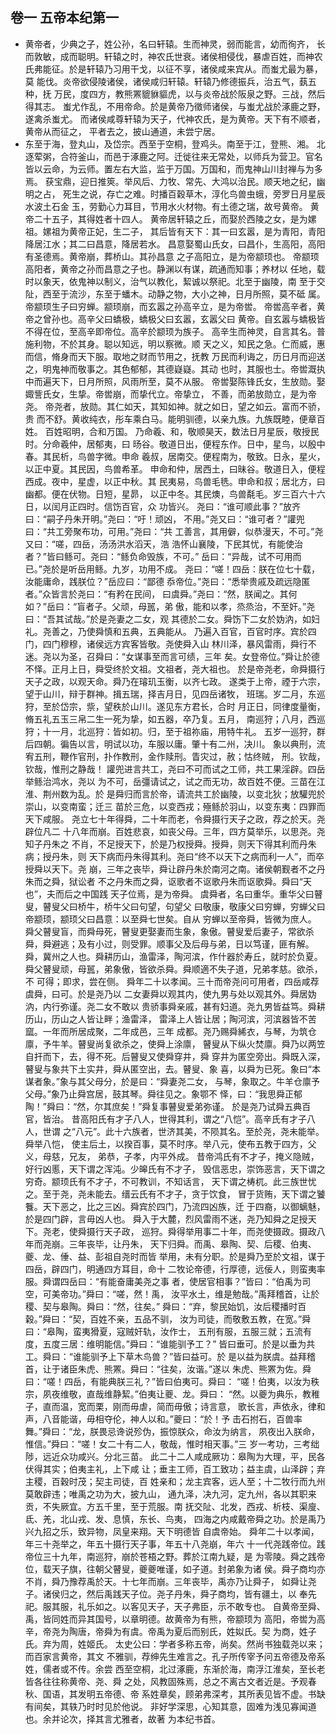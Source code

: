 ## 卷一  五帝本纪第一
* 黄帝者，少典之子，姓公孙，名曰轩辕。生而神灵，弱而能言，幼而徇齐，
长而敦敏，成而聪明。轩辕之时，神农氏世衰。诸侯相侵伐，暴虐百姓，而神农
氏弗能征。於是轩辕乃习用干戈，以征不享，诸侯咸来宾从。而蚩尤最为暴，莫
能伐。炎帝欲侵陵诸侯，诸侯咸归轩辕。轩辕乃修德振兵，治五气，蓺五种，抚
万民，度四方，教熊罴貔貅貙虎，以与炎帝战於阪泉之野。三战，然后得其志。
蚩尤作乱，不用帝命。於是黄帝乃徵师诸侯，与蚩尤战於涿鹿之野，遂禽杀蚩尤。
而诸侯咸尊轩辕为天子，代神农氏，是为黄帝。天下有不顺者，黄帝从而征之，
平者去之，披山通道，未尝宁居。
* 东至于海，登丸山，及岱宗。西至于空桐，登鸡头。南至于江，登熊、湘。
北逐荤粥，合符釜山，而邑于涿鹿之阿。迁徙往来无常处，以师兵为营卫。官名
皆以云命，为云师。置左右大监，监于万国。万国和，而鬼神山川封禅与为多焉。
获宝鼎，迎日推筴。举风后、力牧、常先、大鸿以治民。顺天地之纪，幽明之占，
死生之说，存亡之难。时播百穀草木，淳化鸟兽虫蛾，旁罗日月星辰水波土石金
玉，劳勤心力耳目，节用水火材物。有土德之瑞，故号黄帝。
黄帝二十五子，其得姓者十四人。
黄帝居轩辕之丘，而娶於西陵之女，是为嫘祖。嫘祖为黄帝正妃，生二子，
其后皆有天下：其一曰玄嚣，是为青阳，青阳降居江水；其二曰昌意，降居若水。
昌意娶蜀山氏女，曰昌仆，生高阳，高阳有圣德焉。黄帝崩，葬桥山。其孙昌意
之子高阳立，是为帝颛顼也。
帝颛顼高阳者，黄帝之孙而昌意之子也。静渊以有谋，疏通而知事；养材以
任地，载时以象天，依鬼神以制义，治气以教化，絜诚以祭祀。北至于幽陵，南
至于交阯，西至于流沙，东至于蟠木。动静之物，大小之神，日月所照，莫不砥
属。
帝颛顼生子曰穷蝉。颛顼崩，而玄嚣之孙高辛立，是为帝喾。
帝喾高辛者，黄帝之曾孙也。高辛父曰蟜极，蟜极父曰玄嚣，玄嚣父曰
黄帝。自玄嚣与蟜极皆不得在位，至高辛即帝位。高辛於颛顼为族子。
高辛生而神灵，自言其名。普施利物，不於其身。聪以知远，明以察微。顺
天之义，知民之急。仁而威，惠而信，脩身而天下服。取地之财而节用之，抚教
万民而利诲之，历日月而迎送之，明鬼神而敬事之。其色郁郁，其德嶷嶷。其动
也时，其服也士。帝喾溉执中而遍天下，日月所照，风雨所至，莫不从服。
帝喾娶陈锋氏女，生放勋。娶娵訾氏女，生挚。帝喾崩，而挚代立。帝挚立，
不善，而弟放勋立，是为帝尧。
帝尧者，放勋。其仁如天，其知如神。就之如日，望之如云。富而不骄，贵
而不舒。黄收纯衣，彤车乘白马。能明驯德，以亲九族。九族既睦，便章百姓。
百姓昭明，合和万国。
乃命羲、和，敬顺昊天，数法日月星辰，敬授民时。分命羲仲，居郁夷，曰
旸谷。敬道日出，便程东作。日中，星鸟，以殷中春。其民析，鸟兽字微。申命
羲叔，居南交。便程南为，敬致。日永，星火，以正中夏。其民因，鸟兽希革。
申命和仲，居西土，曰昧谷。敬道日入，便程西成。夜中，星虚，以正中秋。其
民夷易，鸟兽毛毨。申命和叔；居北方，曰幽都。便在伏物。日短，星昴，
以正中冬。其民燠，鸟兽氄毛。岁三百六十六日，以闰月正四时。信饬百官，众
功皆兴。
尧曰：“谁可顺此事？”放齐曰：“嗣子丹朱开明。”尧曰：“吁！顽凶，
不用。”尧又曰：“谁可者？”讙兜曰：“共工旁聚布功，可用。”尧曰：“共
工善言，其用僻，似恭漫天，不可。”尧又曰：“嗟，四岳，汤汤洪水滔天，浩
浩怀山襄陵，下民其忧，有能使治者？”皆曰鲧可。尧曰：“鲧负命毁族，不可。”
岳曰：“异哉，试不可用而已。”尧於是听岳用鲧。九岁，功用不成。
尧曰：“嗟！四岳：朕在位七十载，汝能庸命，践朕位？”岳应曰：“鄙德
忝帝位。”尧曰：“悉举贵戚及疏远隐匿者。”众皆言於尧曰：“有矜在民间，
曰虞舜。”尧曰：“然，朕闻之。其何如？”岳曰：“盲者子。父顽，母嚚，弟
傲，能和以孝，烝烝治，不至奸。”尧曰：“吾其试哉。”於是尧妻之二女，观
其德於二女。舜饬下二女於妫汭，如妇礼。尧善之，乃使舜慎和五典，五典能从。
乃遍入百官，百官时序。宾於四门，四门穆穆，诸侯远方宾客皆敬。尧使舜入山
林川泽，暴风雷雨，舜行不迷。尧以为圣，召舜曰：“女谋事至而言可绩，三年
矣。女登帝位。”舜让於德不怿。正月上日，舜受终於文祖。文祖者，尧大祖也。
於是帝尧老，命舜摄行天子之政，以观天命。舜乃在璿玑玉衡，以齐七政。
遂类于上帝，禋于六宗，望于山川，辩于群神。揖五瑞，择吉月日，见四岳诸牧，
班瑞。岁二月，东巡狩，至於岱宗，祡，望秩於山川。遂见东方君长，合时
月正日，同律度量衡，脩五礼五玉三帛二生一死为挚，如五器，卒乃复。五月，
南巡狩；八月，西巡狩；十一月，北巡狩：皆如初。归，至于祖祢庙，用特牛礼。
五岁一巡狩，群后四朝。徧告以言，明试以功，车服以庸。肇十有二州，决川。
象以典刑，流宥五刑，鞭作官刑，扑作教刑，金作赎刑。眚灾过，赦；怙终贼，
刑。钦哉，钦哉，惟刑之静哉！
讙兜进言共工，尧曰不可而试之工师，共工果淫辟。四岳举鲧治鸿水，尧以
为不可，岳彊请试之，试之而无功，故百姓不便。三苗在江淮、荆州数为乱。於
是舜归而言於帝，请流共工於幽陵，以变北狄；放驩兜於崇山，以变南蛮；迁三
苗於三危，以变西戎；殛鲧於羽山，以变东夷：四罪而天下咸服。
尧立七十年得舜，二十年而老，令舜摄行天子之政，荐之於天。尧辟位凡二
十八年而崩。百姓悲哀，如丧父母。三年，四方莫举乐，以思尧。尧知子丹朱之
不肖，不足授天下，於是乃权授舜。授舜，则天下得其利而丹朱病；授丹朱，则
天下病而丹朱得其利。尧曰“终不以天下之病而利一人”，而卒授舜以天下。尧
崩，三年之丧毕，舜让辟丹朱於南河之南。诸侯朝觐者不之丹朱而之舜，狱讼者
不之丹朱而之舜，讴歌者不讴歌丹朱而讴歌舜。舜曰“天也”，夫而后之中国践
天子位焉，是为帝舜。
虞舜者，名曰重华。重华父曰瞽叟，瞽叟父曰桥牛，桥牛父曰句望，句望父
曰敬康，敬康父曰穷蝉，穷蝉父曰帝颛顼，颛顼父曰昌意：以至舜七世矣。自从
穷蝉以至帝舜，皆微为庶人。
舜父瞽叟盲，而舜母死，瞽叟更娶妻而生象，象傲。瞽叟爱后妻子，常欲杀
舜，舜避逃；及有小过，则受罪。顺事父及后母与弟，日以笃谨，匪有解。
舜，冀州之人也。舜耕历山，渔雷泽，陶河滨，作什器於寿丘，就时於负夏。
舜父瞽叟顽，母嚚，弟象傲，皆欲杀舜。舜顺適不失子道，兄弟孝慈。欲杀，不
可得；即求，尝在侧。
舜年二十以孝闻。三十而帝尧问可用者，四岳咸荐虞舜，曰可。於是尧乃以
二女妻舜以观其内，使九男与处以观其外。舜居妫汭，内行弥谨。尧二女不敢以
贵骄事舜亲戚，甚有妇道。尧九男皆益笃。舜耕历山，历山之人皆让畔；渔雷泽，
雷泽上人皆让居；陶河滨，河滨器皆不苦窳。一年而所居成聚，二年成邑，三年
成都。尧乃赐舜絺衣，与琴，为筑仓廪，予牛羊。瞽叟尚复欲杀之，使舜上涂廪，
瞽叟从下纵火焚廪。舜乃以两笠自扞而下，去，得不死。后瞽叟又使舜穿井，舜
穿井为匿空旁出。舜既入深，瞽叟与象共下土实井，舜从匿空出，去。瞽叟、象
喜，以舜为已死。象曰“本谋者象。”象与其父母分，於是曰：“舜妻尧二女，
与琴，象取之。牛羊仓廪予父母。”象乃止舜宫居，鼓其琴。舜往见之。象鄂不
怿，曰：“我思舜正郁陶！”舜曰：“然，尔其庶矣！”舜复事瞽叟爱弟弥谨。
於是尧乃试舜五典百官，皆治。
昔高阳氏有才子八人，世得其利，谓之“八恺”。高辛氏有才子八人，世谓
之“八元”。此十六族者，世济其美，不陨其名。至於尧，尧未能举。舜举八恺，
使主后土，以揆百事，莫不时序。举八元，使布五教于四方，父义，母慈，兄友，
弟恭，子孝，内平外成。
昔帝鸿氏有不才子，掩义隐贼，好行凶慝，天下谓之浑沌。少皞氏有不才子，
毁信恶忠，崇饰恶言，天下谓之穷奇。颛顼氏有不才子，不可教训，不知话言，
天下谓之梼杌。此三族世忧之。至于尧，尧未能去。缙云氏有不才子，贪于饮食，
冒于货贿，天下谓之饕餮。天下恶之，比之三凶。舜宾於四门，乃流四凶族，迁
于四裔，以御螭魅，於是四门辟，言毋凶人也。
舜入于大麓，烈风雷雨不迷，尧乃知舜之足授天下。尧老，使舜摄行天子政，
巡狩。舜得举用事二十年，而尧使摄政。摄政八年而尧崩。三年丧毕，让丹朱，
天下归舜。而禹、皋陶、契、后稷、伯夷、夔、龙、倕、益、彭祖自尧时而皆
举用，未有分职。於是舜乃至於文祖，谋于四岳，辟四门，明通四方耳目，命十
二牧论帝德，行厚德，远佞人，则蛮夷率服。舜谓四岳曰：“有能奋庸美尧之事
者，使居官相事？”皆曰：“伯禹为司空，可美帝功。”舜曰：“嗟，然！禹，
汝平水土，维是勉哉。”禹拜稽首，让於稷、契与皋陶。舜曰：“然，往矣。”
舜曰：“弃，黎民始饥，汝后稷播时百穀。”舜曰：“契，百姓不亲，五品不驯，
汝为司徒，而敬敷五教，在宽。”舜曰：“皋陶，蛮夷猾夏，寇贼奸轨，汝作士，
五刑有服，五服三就；五流有度，五度三居：维明能信。”舜曰：“谁能驯予工？”
皆曰垂可。於是以垂为共工。舜曰：“谁能驯予上下草木鸟兽？”皆曰益可。於
是以益为朕虞。益拜稽首，让于诸臣朱虎、熊罴。舜曰：“往矣，汝谐。”遂以
朱虎、熊罴为佐。舜曰：“嗟！四岳，有能典朕三礼？”皆曰伯夷可。舜曰：
“嗟！伯夷，以汝为秩宗，夙夜维敬，直哉维静絜。”伯夷让夔、龙。舜曰：
“然。以夔为典乐，教稚子，直而温，宽而栗，刚而毋虐，简而毋傲；诗言意，
歌长言，声依永，律和声，八音能谐，毋相夺伦，神人以和。”夔曰：“於！予
击石拊石，百兽率舞。”舜曰：“龙，朕畏忌谗说殄伪，振惊朕众，命汝为纳言，
夙夜出入朕命，惟信。”舜曰：“嗟！女二十有二人，敬哉，惟时相天事。”三
岁一考功，三考绌陟，远近众功咸兴。分北三苗。
此二十二人咸成厥功：皋陶为大理，平，民各伏得其实；伯夷主礼，上下咸
让；垂主工师，百工致功；益主虞，山泽辟；弃主稷，百穀时茂；契主司徒，百
姓亲和；龙主宾客，远人至；十二牧行而九州莫敢辟违；唯禹之功为大，披九山，
通九泽，决九河，定九州，各以其职来贡，不失厥宜。方五千里，至于荒服。南
抚交阯、北发，西戎、析枝、渠廋、氐、羌，北山戎、发、息慎，东长、鸟夷，
四海之内咸戴帝舜之功。於是禹乃兴九招之乐，致异物，凤皇来翔。天下明德皆
自虞帝始。
舜年二十以孝闻，年三十尧举之，年五十摄行天子事，年五十八尧崩，年六
十一代尧践帝位。践帝位三十九年，南巡狩，崩於苍梧之野。葬於江南九疑，是
为零陵。舜之践帝位，载天子旗，往朝父瞽叟，夔夔唯谨，如子道。封弟象为诸
侯。舜子商均亦不肖，舜乃豫荐禹於天。十七年而崩。三年丧毕，禹亦乃让舜子，
如舜让尧子。诸侯归之，然后禹践天子位。尧子丹朱，舜子商均，皆有疆土，以
奉先祀。服其服，礼乐如之。以客见天子，天子弗臣，示不敢专也。
自黄帝至舜、禹，皆同姓而异其国号，以章明德。故黄帝为有熊，帝颛顼为
高阳，帝喾为高辛，帝尧为陶唐，帝舜为有虞。帝禹为夏后而别氏，姓姒氏。契
为商，姓子氏。弃为周，姓姬氏。
太史公曰：学者多称五帝，尚矣。然尚书独载尧以来；而百家言黄帝，其文
不雅驯，荐绅先生难言之。孔子所传宰予问五帝德及帝系姓，儒者或不传。余尝
西至空桐，北过涿鹿，东渐於海，南浮江淮矣，至长老皆各往往称黄帝、尧、舜
之处，风教固殊焉，总之不离古文者近是。予观春秋、国语，其发明五帝德、帝
系姓章矣，顾弟弗深考，其所表见皆不虚。书缺有间矣，其轶乃时时见於他说。
非好学深思，心知其意，固难为浅见寡闻道也。余并论次，择其言尤雅者，故著
为本纪书首。